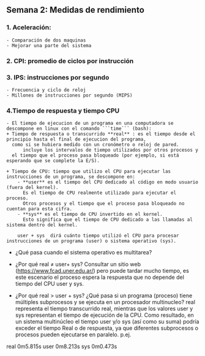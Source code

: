 ##  Semana 2: Medidas de rendimiento

### 1. Aceleración: 
    - Comparación de dos maquinas
    - Mejorar una parte del sistema
	
### 2. CPI: promedio de ciclos por instrucción

### 3. IPS: instrucciones por segundo
    - Frecuencia y ciclo de reloj
    - Millones de instrucciones por segundo (MIPS)
	
### 4.Tiempo de respuesta y tiempo CPU
    - El tiempo de ejecucion de un programa en una computadora se descompone en linux con el comando ```time``` (bash):
	+ Tiempo de respuesta o transcurrido **real** : es el tiempo desde el principio hasta el final de ejecucion del programa, 
	  como si se hubiera medido con un cronómetro o reloj de pared. 
          incluye los intervalos de tiempo utilizados por otros procesos y 
	  el tiempo que el proceso pasa bloqueado (por ejemplo, si está esperando que se complete la E/S).
	
	+ Tiempo de CPU: tiempo que utilizo el CPU para ejecutar las instrucciones de un programa, se descompone en:
		- **user** es el tiempo del CPU dedicado al código en modo usuario (fuera del kernel).
		  Es el tiempo de CPU realmente utilizado para ejecutar el proceso. 
		  Otros procesos y el tiempo que el proceso pasa bloqueado no cuentan para esta cifra.
		- **sys** es el tiempo de CPU invertido en el kernel. 
		  Esto significa que el tiempo de CPU dedicado a las llamadas al sistema dentro del kernel.
			
		user + sys  dirá cuánto tiempo utilizó el CPU para procesar instrucciones de un programa (user) o sistema operativo (sys).
		

- ¿Qué pasa cuando el sistema operativo es multitarea?
- ¿Por qué real ≠ user+ sys?
   Consultar un sitio web (https://www.fcad.uner.edu.ar/) pero puede tardar mucho tiempo, es este escenario el proceso espera la respuesta que no depende del tiempo  del CPU user y sys.

- ¿Por qué real > user + sys? ¿Qué pasa si un programa (proceso) tiene múltiples subprocesos y se ejecuta en un procesador multinucleo?
	real representa el tiempo transcurrido real, mientras que los valores user y sys representan el tiempo de ejecución de la CPU. Como resultado, en un sistema multinúcleo el tiempo user y/o sys (así como su suma) podría exceder el tiempo Real o de respuesta, ya que diferentes subprocesos o procesos pueden ejecutarse en paralelo.
p.ej.

real    0m5.815s
user    0m8.213s
sys     0m0.473s



